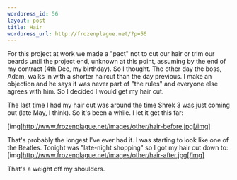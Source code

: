 ```yaml
--- 
wordpress_id: 56
layout: post
title: Hair
wordpress_url: http://frozenplague.net/?p=56
---
```

For this project at work we made a "pact" not to cut our hair or trim our beards until the project end, unknown at this point, assuming by the end of my contract (4th Dec, my birthday). So I thought. The other day the boss, Adam, walks in with a shorter haircut than the day previous. I make an objection and he says it was never part of "the rules" and everyone else agrees with him. So I decided I would get my hair cut. 

The last time I had my hair cut was around the time Shrek 3 was just coming out (late May, I think).  So it's been a while. I let it get this far:

[img]http://www.frozenplague.net/images/other/hair-before.jpg[/img]

That's probably the longest I've ever had it. I was starting to look like one of the Beatles. Tonight was "late-night shopping" so I got my hair cut down to:
[img]http://www.frozenplague.net/images/other/hair-after.jpg[/img]

That's a weight off my shoulders.


